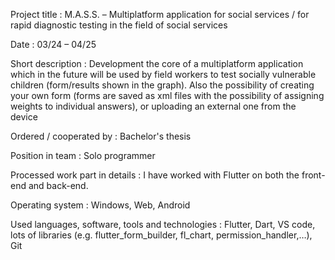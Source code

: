 Project title	:	M.A.S.S. – Multiplatform application for social services / for rapid diagnostic testing in the field of social services

Date	:	03/24 – 04/25

Short description	:	Development the core of a multiplatform application which in the future will be used by field workers to test socially vulnerable children (form/results shown in the graph). Also the possibility of creating your own form (forms are saved as xml files with the possibility of assigning weights to individual answers), or uploading an external one from the device

Ordered / cooperated by	:	Bachelor's thesis

Position in team	:	Solo programmer

Processed work part in details	:	I have worked with Flutter on both the front-end and back-end.

Operating system	:	Windows, Web, Android

Used languages, software, tools and technologies	:	Flutter, Dart, VS code, lots of libraries (e.g. flutter_form_builder, fl_chart, permission_handler,…), Git
